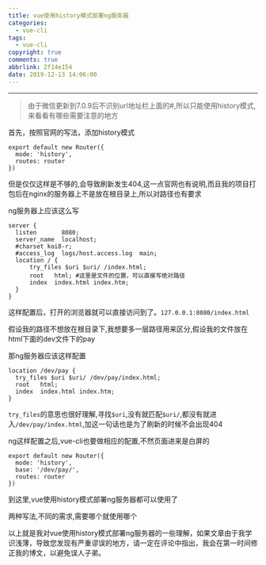 ```yaml
---
title: vue使用history模式部署ng服务器
categories:
  - vue-cli
tags:
  - vue-cli
copyright: true
comments: true
abbrlink: 2f14e154
date: 2019-12-13 14:06:00
---
```


<hr style='filter:progid:DXImageTransform.Microsoft.Glow(color=#FF0000,strength=10)' color='#FF0000' size='1' />

> 由于微信更新到7.0.9后不识别url地址栏上面的#,所以只能使用history模式,来看看有哪些需要注意的地方

<!--more-->

首先，按照官网的写法，添加history模式

```
export default new Router({
  mode: 'history',
  routes: router
})
```

但是仅仅这样是不够的,会导致刷新发生404,这一点官网也有说明,而且我的项目打包后在nginx的服务器上不是放在根目录上,所以对路径也有要求

ng服务器上应该这么写

```
server {
  listen       8080;
  server_name  localhost;
  #charset koi8-r;
  #access_log  logs/host.access.log  main;
  location / {
      try_files $uri $uri/ /index.html;
      root   html; #这里是文件的位置，可以直接写绝对路径
      index  index.html index.htm;
  }
}

```

这样配置后，打开的浏览器就可以直接访问到了。`127.0.0.1:8080/index.html`

假设我的路径不想放在根目录下,我想要多一层路径用来区分,假设我的文件放在html下面的dev文件下的pay

那ng服务器应该这样配置

```
location /dev/pay {
  try_files $uri $uri/ /dev/pay/index.html; 
  root   html; 
  index  index.html index.htm;
}
```

`try_files`的意思也很好理解,寻找`$uri`,没有就匹配`$uri/`,都没有就进入`/dev/pay/index.html`,加这一句话也是为了刷新的时候不会出现404

ng这样配置之后,vue-cli也要做相应的配置,不然页面进来是白屏的

```
export default new Router({
  mode: 'history',
  base: '/dev/pay/',
  routes: router
})
```

到这里,vue使用history模式部署ng服务器都可以使用了

两种写法,不同的需求,需要哪个就使用哪个

以上就是我对vue使用history模式部署ng服务器的一些理解，如果文章由于我学识浅薄，导致您发现有严重谬误的地方，请一定在评论中指出，我会在第一时间修正我的博文，以避免误人子弟。





